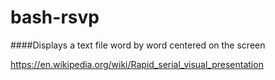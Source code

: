 # bash-rsvp
####Displays a text file word by word centered on the screen

https://en.wikipedia.org/wiki/Rapid_serial_visual_presentation
